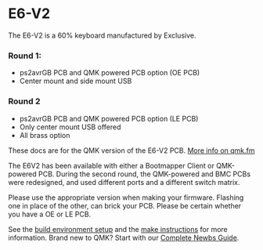 # E6-V2

The E6-V2 is a 60% keyboard manufactured by Exclusive. 

### Round 1:
- ps2avrGB PCB and QMK powered PCB option (OE PCB)  
- Center mount and side mount USB  

### Round 2
- ps2avrGB PCB and QMK powered PCB option (LE PCB)
- Only center mount USB offered
- All brass option

These docs are for the QMK version of the E6-V2 PCB. [More info on qmk.fm](http://qmk.fm/)

The E6V2 has been available with either a Bootmapper Client or QMK-powered PCB. During the second round, the QMK-powered and BMC PCBs were redesigned, and used different ports and a different switch matrix. 

Please use the appropriate version when making your firmware. Flashing one in place of the other, can brick your PCB. Please be certain whether you have a OE or LE  PCB. 

See the [build environment setup](https://docs.qmk.fm/#/getting_started_build_tools) and the [make instructions](https://docs.qmk.fm/#/getting_started_make_guide) for more information. Brand new to QMK? Start with our [Complete Newbs Guide](https://docs.qmk.fm/#/newbs).
